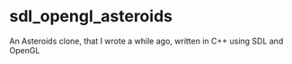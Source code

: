 sdl_opengl_asteroids
====================

An Asteroids clone, that I wrote a while ago, written in C++ using SDL and OpenGL
